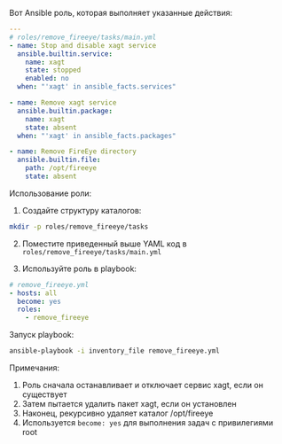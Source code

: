 Вот Ansible роль, которая выполняет указанные действия:

```yaml
---
# roles/remove_fireeye/tasks/main.yml
- name: Stop and disable xagt service
  ansible.builtin.service:
    name: xagt
    state: stopped
    enabled: no
  when: "'xagt' in ansible_facts.services"

- name: Remove xagt service
  ansible.builtin.package:
    name: xagt
    state: absent
  when: "'xagt' in ansible_facts.packages"

- name: Remove FireEye directory
  ansible.builtin.file:
    path: /opt/fireeye
    state: absent
```

Использование роли:

1. Создайте структуру каталогов:
```bash
mkdir -p roles/remove_fireeye/tasks
```

2. Поместите приведенный выше YAML код в `roles/remove_fireeye/tasks/main.yml`

3. Используйте роль в playbook:

```yaml
# remove_fireeye.yml
- hosts: all
  become: yes
  roles:
    - remove_fireeye
```

Запуск playbook:
```bash
ansible-playbook -i inventory_file remove_fireeye.yml
```

Примечания:
1. Роль сначала останавливает и отключает сервис xagt, если он существует
2. Затем пытается удалить пакет xagt, если он установлен
3. Наконец, рекурсивно удаляет каталог /opt/fireeye
4. Используется `become: yes` для выполнения задач с привилегиями root